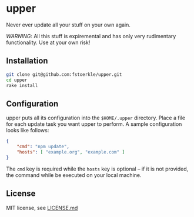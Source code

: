 upper
=====

Never ever update all your stuff on your own again.

*WARNING*: All this stuff is expiremental and has only very rudimentary functionality. Use at your own risk!


Installation
------------
```bash
git clone git@github.com:fstoerkle/upper.git
cd upper
rake install
```


Configuration
-------------
upper puts all its configuration into the `$HOME/.upper` directory.
Place a file for each update task you want upper to perform.
A sample configuration looks like follows:
```json
{
    "cmd": "npm update",
    "hosts": [ "example.org", "example.com" ]
}
```
The `cmd` key is required while the `hosts` key is optional – if it is not provided, the command while be executed on your local machine.


License
-------
MIT license, see [LICENSE.md](https://github.com/fstoerkle/upper/blob/master/LICENSE.md)